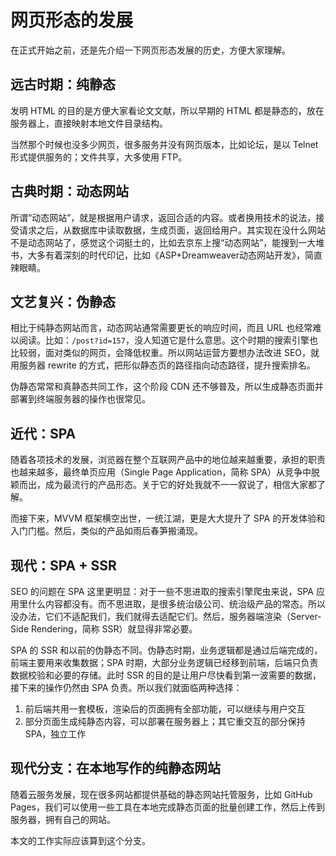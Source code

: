 网页形态的发展
========

在正式开始之前，还是先介绍一下网页形态发展的历史，方便大家理解。

远古时期：纯静态
--------

发明 HTML 的目的是方便大家看论文文献，所以早期的 HTML 都是静态的，放在服务器上，直接映射本地文件目录结构。

当然那个时候也没多少网页，很多服务并没有网页版本，比如论坛，是以 Telnet 形式提供服务的；文件共享，大多使用 FTP。

古典时期：动态网站
--------

所谓“动态网站”，就是根据用户请求，返回合适的内容。或者换用技术的说法，接受请求之后，从数据库中读取数据，生成页面，返回给用户。其实现在没什么网站不是动态网站了，感觉这个词挺土的，比如去京东上搜“动态网站”，能搜到一大堆书，大多有着深刻的时代印记，比如《ASP+Dreamweaver动态网站开发》，简直辣眼睛。

文艺复兴：伪静态
--------

相比于纯静态网站而言，动态网站通常需要更长的响应时间，而且 URL 也经常难以阅读。比如：`/post?id=157`，没人知道它是什么意思。这个时期的搜索引擎也比较弱，面对类似的网页，会降低权重。所以网站运营方要想办法改进 SEO，就用服务器 rewrite 的方式，把形似静态页的路径指向动态路径，提升搜索排名。

伪静态常常和真静态共同工作，这个阶段 CDN 还不够普及，所以生成静态页面并部署到终端服务器的操作也很常见。

近代：SPA
--------

随着各项技术的发展，浏览器在整个互联网产品中的地位越来越重要，承担的职责也越来越多，最终单页应用（Single Page Application，简称 SPA）从竞争中脱颖而出，成为最流行的产品形态。关于它的好处我就不一一叙说了，相信大家都了解。

而接下来，MVVM 框架横空出世，一统江湖，更是大大提升了 SPA 的开发体验和入门门槛。然后，类似的产品如雨后春笋搬涌现。

现代：SPA + SSR
--------

SEO 的问题在 SPA 这里更明显：对于一些不思进取的搜索引擎爬虫来说，SPA 应用里什么内容都没有。而不思进取，是很多统治级公司、统治级产品的常态。所以没办法，它们不适配我们，我们就得去适配它们。然后，服务器端渲染（Server-Side Rendering，简称 SSR）就显得非常必要。

SPA 的 SSR 和以前的伪静态不同。伪静态时期，业务逻辑都是通过后端完成的，前端主要用来收集数据；SPA 时期，大部分业务逻辑已经移到前端，后端只负责数据校验和必要的存储。此时 SSR 的目的是让用户尽快看到第一波需要的数据，接下来的操作仍然由 SPA 负责。所以我们就面临两种选择：

1. 前后端共用一套模板，渲染后的页面拥有全部功能，可以继续与用户交互
2. 部分页面生成纯静态内容，可以部署在服务器上；其它重交互的部分保持 SPA，独立工作

现代分支：在本地写作的纯静态网站
--------

随着云服务发展，现在很多网站都提供基础的静态网站托管服务，比如 GitHub Pages，我们可以使用一些工具在本地完成静态页面的批量创建工作，然后上传到服务器，拥有自己的网站。

本文的工作实际应该算到这个分支。
